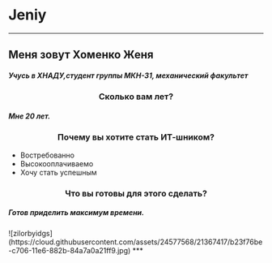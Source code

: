 # Jeniy
***
<h2>Меня зовут Хоменко Женя<span style="color:blue"></span></h2>
<h5>Учусь в ХНАДУ,студент группы  МКН-31, механический факультет</h5>
<h3 style="text-align: center;">Сколько вам лет?</h3>
<h5> Мне 20 лет.</h5>
<h3 style="text-align: center;">Почему вы хотите стать ИТ-шником?</h3>
<ul>
<li>Востребованно</li><li>Высокооплачиваемо</li><li>Хочу стать успешным</li>
</ul>
<h3 style="text-align: center;">Что вы готовы для этого сделать?</h3>
<h5>Готов приделить максимум времени.</h5>
![zilorbyidgs](https://cloud.githubusercontent.com/assets/24577568/21367417/b23f76be-c706-11e6-882b-84a7a0a21ff9.jpg)
***

